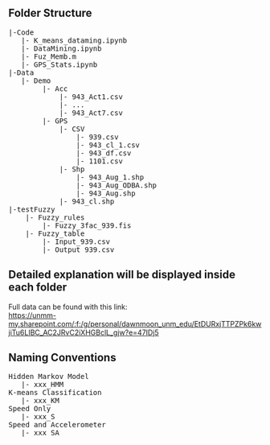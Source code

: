 ## Folder Structure
<pre>
|-Code
   |- K_means_dataming.ipynb
   |- DataMining.ipynb
   |- Fuz_Memb.m
   |- GPS_Stats.ipynb
|-Data
   |- Demo
        |- Acc
            |- 943_Act1.csv
            |- ...
            |- 943_Act7.csv
        |- GPS
            |- CSV
                |- 939.csv
                |- 943_cl_1.csv
                |- 943_df.csv
                |- 1101.csv
            |- Shp
                |- 943_Aug_1.shp
                |- 943_Aug_ODBA.shp
                |- 943_Aug.shp
            |- 943_cl.shp
|-testFuzzy
    |- Fuzzy_rules
        |- Fuzzy_3fac_939.fis
    |- Fuzzy_table
        |- Input_939.csv
        |- Output_939.csv
</pre>
## Detailed explanation will be displayed inside each folder
Full data can be found with this link: <br>
https://unmm-my.sharepoint.com/:f:/g/personal/dawnmoon_unm_edu/EtDURxjTTPZPk6kwjiTu6LIBC_AC2JRvC2iXHGBclL_gjw?e=47IDj5 


## Naming Conventions
<pre>
Hidden Markov Model  
   |- xxx_HMM
K-means Classification  
   |- xxx_KM
Speed Only  
   |- xxx_S
Speed and Accelerometer  
   |- xxx_SA
</pre>



